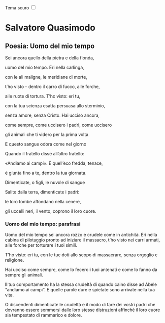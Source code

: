 <link rel="stylesheet" href="../style.css">

<label style="position:static;" for="tema-scuro">Tema scuro
<input type="checkbox" id="tema-scuro"></input>
</label>


# Salvatore Quasimodo 
## Poesia: Uomo del mio tempo

Sei ancora quello della pietra e della fionda,

uomo del mio tempo. Eri nella carlinga,

con le ali maligne, le meridiane di morte,

t’ho visto – dentro il carro di fuoco, alle forche,

alle ruote di tortura. T’ho visto: eri tu,

con la tua scienza esatta persuasa allo sterminio,

senza amore, senza Cristo. Hai ucciso ancora,

come sempre, come uccisero i padri, come uccisero

gli animali che ti videro per la prima volta.

E questo sangue odora come nel giorno

Quando il fratello disse all’altro fratello:

«Andiamo ai campi». E quell’eco fredda, tenace,

è giunta fino a te, dentro la tua giornata.

Dimenticate, o figli, le nuvole di sangue

Salite dalla terra, dimenticate i padri:

le loro tombe affondano nella cenere,

gli uccelli neri, il vento, coprono il loro cuore.

### Uomo del mio tempo: parafrasi

Uomo del mio tempo sei ancora rozzo e crudele come in antichità. Eri nella cabina di pilotaggio pronto ad iniziare il massacro, t’ho visto nei carri armati, alle forche per torturare i tuoi simili.

T’ho visto: eri tu, con le tue doti allo scopo di massacrare, senza orgoglio e religione.

Hai ucciso come sempre, come lo fecero i tuoi antenati e come lo fanno da sempre gli animali.

Il tuo comportamento ha la stessa crudeltà di quando caino disse ad Abele “andiamo ai campi”. E quelle parole dure e spietate sono arrivate nella tua vita.

O discendenti dimenticate le crudeltà e il modo di fare dei vostri padri che dovranno essere sommersi dalle loro stesse distruzioni affinché il loro cuore sia tempestato di rammarico e dolore.